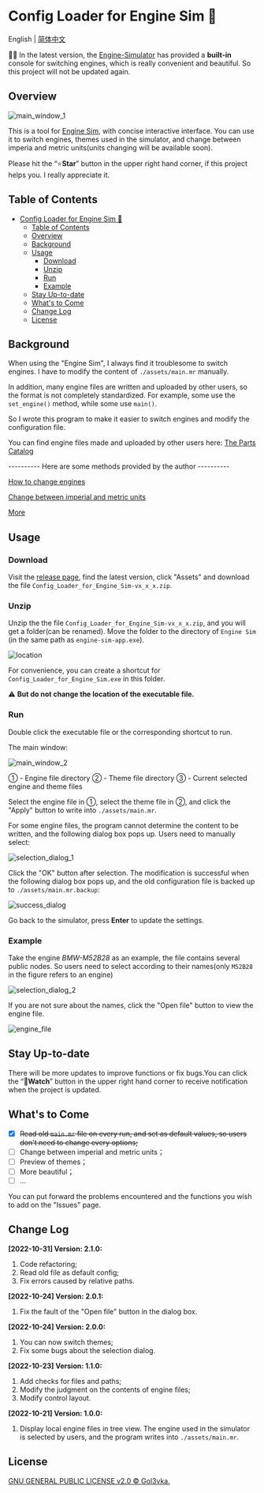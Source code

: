 # Config Loader for Engine Sim :car:

English | [简体中文](README.zh-CN.md)

👋🙂 In the latest version, the [Engine-Simulator](https://github.com/Engine-Simulator/engine-sim-community-edition) has provided a **built-in** console for switching engines, which is really convenient and beautiful. So this project will not be updated again.

## Overview

![main_window_1](./README.assets/main_window_1.png)

This is a tool for [Engine Sim](https://github.com/ange-yaghi/engine-sim), with concise interactive interface. You can use it to switch engines, themes used in the simulator, and change between imperia and metric units(units changing will be available soon).

Please hit the “:star:**Star**” button in the upper right hand corner, if this project helps you. I really appreciate it.

## Table of Contents

- [Config Loader for Engine Sim :car:](#config-loader-for-engine-sim-car)
  - [Table of Contents](#table-of-contents)
  - [Overview](#overview)
  - [Background](#background)
  - [Usage](#usage)
    - [Download](#download)
    - [Unzip](#unzip)
    - [Run](#run)
    - [Example](#example)
  - [Stay Up-to-date](#stay-up-to-date)
  - [What's to Come](#whats-to-come)
  - [Change Log](#change-log)
  - [License](#license)

## Background

When using the "Engine Sim", I always find it troublesome to switch engines. I have to modify the content of ```./assets/main.mr``` manually.

In addition, many engine files are written and uploaded by other users, so the format is not completely standardized. For example, some use the ```set_engine()``` method, while some use ```main()```.

So I wrote this program to make it easier to switch engines and modify the configuration file.

You can find engine files made and uploaded by other users here: [The Parts Catalog](https://catalog.engine-sim.parts/)

---------- Here are some methods provided by the author ----------

[How to change engines](https://github.com/ange-yaghi/engine-sim/wiki/How-to-change-engines)

[Change between imperial and metric units](https://github.com/ange-yaghi/engine-sim/wiki/Changing-between-imperial-and-metric-units)

[More](https://github.com/ange-yaghi/engine-sim/wiki/Frequently-Asked-Questions)

## Usage

### Download

Visit the [release page](https://github.com/Golevka2001/Config-Loader-for-Engine-Sim/releases), find the latest version, click "Assets" and download the file ```Config_Loader_for_Engine_Sim-vx_x_x.zip```.

### Unzip

Unzip the the file ```Config_Loader_for_Engine_Sim-vx_x_x.zip```, and you will get a folder(can be renamed). Move the folder to the directory of ```Engine Sim``` (in the same path as ```engine-sim-app.exe```).

![location](./README.assets/location.png)

For convenience, you can create a shortcut for ```Config_Loader_for_Engine_Sim.exe``` in this folder.

:warning: **But do not change the location of the executable file.**

### Run

Double click the executable file or the corresponding shortcut to run.

The main window:

![main_window_2](./README.assets/main_window_2.png)

① - Engine file directory
② - Theme file directory
③ - Current selected engine and theme files

Select the engine file in ①, select the theme file in ②, and click the "Apply" button to write into ```./assets/main.mr```.

For some engine files, the program cannot determine the content to be written, and the following dialog box pops up. Users need to manually select:

![selection_dialog_1](./README.assets/selection_dialog_1.png)

Click the "OK" button after selection. The modification is successful when the following dialog box pops up, and the old configuration file is backed up to ```./assets/main.mr.backup```:

![success_dialog](./README.assets/success_dialog.png)

Go back to the simulator, press **Enter** to update the settings.

### Example

Take the engine *BMW-M52B28* as an example, the file contains several public nodes. So users need to select according to their names(only `` M52B28 `` in the figure refers to an engine)

![selection_dialog_2](./README.assets/selection_dialog_2.png)

If you are not sure about the names, click the "Open file" button to view the engine file.

![engine_file](./README.assets/engine_file.png)

## Stay Up-to-date

There will be more updates to improve functions or fix bugs.You can click the “:eyes:**Watch**” button in the upper right hand corner to receive notification when the project is updated.

## What's to Come

- [x] ~~Read old ```main.mr``` file on every run, and set as default values, so users don't need to change every options;~~
- [ ] Change between imperial and metric units；
- [ ] Preview of themes；
- [ ] More beautiful；
- [ ] ...

You can put forward the problems encountered and the functions you wish to add on the "Issues" page.

## Change Log

**[2022-10-31] Version: 2.1.0:**

1. Code refactoring;
2. Read old file as default config;
3. Fix errors caused by relative paths.

**[2022-10-24] Version: 2.0.1:**

1. Fix the fault of the "Open file" button in the dialog box.

**[2022-10-24] Version: 2.0.0:**

1. You can now switch themes;
2. Fix some bugs about the selection dialog.

**[2022-10-23] Version: 1.1.0:**

1. Add checks for files and paths;
2. Modify the judgment on the contents of engine files;
3. Modify control layout.

**[2022-10-21] Version: 1.0.0:**

1. Display local engine files in tree view. The engine used in the simulator is selected by users, and the program writes into ```./assets/main.mr```.

## License

[GNU GENERAL PUBLIC LICENSE v2.0 © Gol3vka.](./LICENSE)
